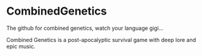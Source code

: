 # CombinedGenetics
The github for combined genetics, watch your language gigi...

Combined Genetics is a post-apocalyptic survival game with deep lore and epic music.
